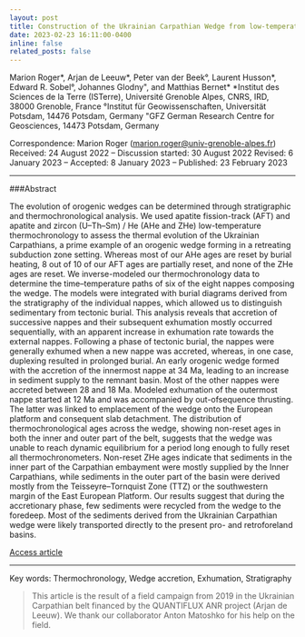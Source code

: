 ```yaml
---
layout: post
title: Construction of the Ukrainian Carpathian Wedge from low-temperature thermochronology and tectono-stratigrephy analysis
date: 2023-02-23 16:11:00-0400
inline: false
related_posts: false
---
```


Marion Roger*, Arjan de Leeuw*, Peter van der Beek°, Laurent Husson*, Edward R. Sobel°, Johannes Glodny", and Matthias Bernet* 
*Institut des Sciences de la Terre (ISTerre), Université Grenoble Alpes, CNRS, IRD, 38000 Grenoble, France 
°Institut für Geowissenschaften, Universität Potsdam, 14476 Potsdam, Germany 
"GFZ German Research Centre for Geosciences, 14473 Potsdam, Germany 

Correspondence: Marion Roger (marion.roger@univ-grenoble-alpes.fr) 
Received: 24 August 2022 – Discussion started: 30 August 2022 Revised: 6 January 2023 – Accepted: 8 January 2023 – Published: 23 February 2023

***
###Abstract

The evolution of orogenic wedges can be determined through stratigraphic and thermochronological analysis. We used apatite fission-track (AFT) and apatite and zircon (U–Th–Sm) / He (AHe and ZHe) low-temperature thermochronology to assess the thermal evolution of the Ukrainian Carpathians, a prime example of an orogenic wedge forming in a retreating subduction zone setting. Whereas most of our AHe ages are reset by burial heating, 8 out of 10 of our AFT ages are partially reset, and none of the ZHe ages are reset. We inverse-modeled our thermochronology data to determine the time–temperature paths of six of the eight nappes composing the wedge. The models were integrated with burial diagrams derived from the stratigraphy of the individual nappes, which allowed us to distinguish sedimentary from tectonic burial. This analysis reveals that accretion of successive nappes and their subsequent exhumation mostly occurred sequentially, with an apparent increase in exhumation rate towards the external nappes. Following a phase of tectonic burial, the nappes were generally exhumed when a new nappe was accreted, whereas, in one case, duplexing resulted in prolonged burial. An early orogenic wedge formed with the accretion of the innermost nappe at 34 Ma, leading to an increase in sediment supply to the remnant basin. Most of the other nappes were accreted between 28 and 18 Ma. Modeled exhumation of the outermost nappe started at 12 Ma and was accompanied by out-ofsequence thrusting. The latter was linked to emplacement of the wedge onto the European platform and consequent slab detachment. The distribution of thermochronological ages across the wedge, showing non-reset ages in both the inner and outer part of the belt, suggests that the wedge was unable to reach dynamic equilibrium for a period long enough to fully reset all thermochronometers. Non-reset ZHe ages indicate that sediments in the inner part of the Carpathian embayment were mostly supplied by the Inner Carpathians, while sediments in the outer part of the basin were derived mostly from the Teisseyre–Tornquist Zone (TTZ) or the southwestern margin of the East European Platform. Our results suggest that during the accretionary phase, few sediments were recycled from the wedge to the foredeep. Most of the sediments derived from the Ukrainian Carpathian wedge were likely transported directly to the present pro- and retroforeland basins.

 <a href="https://se.copernicus.org/articles/14/153/2023/">Access article</a> 

***
Key words: Thermochronology, Wedge accretion, Exhumation, Stratigraphy

> This article is the result of a field campaign from 2019 in the Ukrainian Carpathian belt financed by the QUANTIFLUX ANR project (Arjan de Leeuw).
> We thank our collaborator Anton Matoshko for his help on the field.


